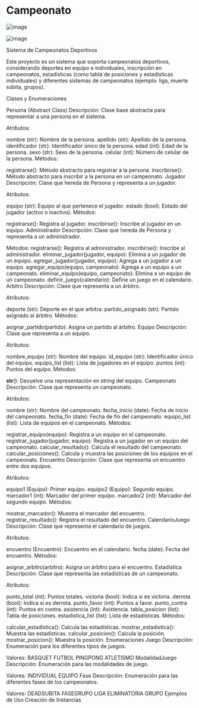 # Campeonato
![image](https://github.com/user-attachments/assets/f8c08dca-dd44-47e4-a954-19947e26ac07)


![image](https://github.com/user-attachments/assets/664da0a9-48ad-4ccf-8af4-10066b3ce877)

Sistema de Campeonatos Deportivos

Este proyecto es un sistema que soporta campeonatos deportivos, considerando deportes en equipo e individuales, inscripción en campeonatos, estadísticas (como tabla de posiciones y estadísticas individuales) y diferentes sistemas de campeonatos (ejemplo: liga, muerte súbita, grupos).

Clases y Enumeraciones

Persona (Abstract Class)
Descripción: Clase base abstracta para representar a una persona en el sistema.

Atributos:

nombre (str): Nombre de la persona.
apellido (str): Apellido de la persona.
identificador (str): Identificador único de la persona.
edad (int): Edad de la persona.
sexo (str): Sexo de la persona.
celular (int): Número de celular de la persona.
Métodos:

registrarse(): Método abstracto para registrar a la persona.
inscribirse(): Método abstracto para inscribir a la persona en un campeonato.
Jugador
Descripción: Clase que hereda de Persona y representa a un jugador.

Atributos:

equipo (str): Equipo al que pertenece el jugador.
estado (bool): Estado del jugador (activo o inactivo).
Métodos:

registrarse(): Registra al jugador.
inscribirse(): Inscribe al jugador en un equipo.
Administrador
Descripción: Clase que hereda de Persona y representa a un administrador.

Métodos:
registrarse(): Registra al administrador.
inscribirse(): Inscribe al administrador.
eliminar_jugador(jugador, equipo): Elimina a un jugador de un equipo.
agregar_jugador(jugador, equipo): Agrega a un jugador a un equipo.
agregar_equipo(equipo, campeonato): Agrega a un equipo a un campeonato.
eliminar_equipo(equipo, campeonato): Elimina a un equipo de un campeonato.
definir_juego(calendario): Define un juego en el calendario.
Arbitro
Descripción: Clase que representa a un árbitro.

Atributos:

deporte (str): Deporte en el que arbitra.
partido_asignado (str): Partido asignado al árbitro.
Métodos:

asignar_partido(partido): Asigna un partido al árbitro.
Equipo
Descripción: Clase que representa a un equipo.

Atributos:

nombre_equipo (str): Nombre del equipo.
id_equipo (str): Identificador único del equipo.
equipo_list (list): Lista de jugadores en el equipo.
puntos (int): Puntos del equipo.
Métodos:

__str__(): Devuelve una representación en string del equipo.
Campeonato
Descripción: Clase que representa un campeonato.

Atributos:

nombre (str): Nombre del campeonato.
fecha_inicio (date): Fecha de inicio del campeonato.
fecha_fin (date): Fecha de fin del campeonato.
equipo_list (list): Lista de equipos en el campeonato.
Métodos:

registrar_equipo(equipo): Registra a un equipo en el campeonato.
registrar_jugador(jugador, equipo): Registra a un jugador en un equipo del campeonato.
calcular_resultado(): Calcula el resultado del campeonato.
calcular_posiciones(): Calcula y muestra las posiciones de los equipos en el campeonato.
Encuentro
Descripción: Clase que representa un encuentro entre dos equipos.

Atributos:

equipo1 (Equipo): Primer equipo.
equipo2 (Equipo): Segundo equipo.
marcador1 (int): Marcador del primer equipo.
marcador2 (int): Marcador del segundo equipo.
Métodos:

mostrar_marcador(): Muestra el marcador del encuentro.
registrar_resultado(): Registra el resultado del encuentro.
CalendarioJuego
Descripción: Clase que representa el calendario de juegos.

Atributos:

encuentro (Encuentro): Encuentro en el calendario.
fecha (date): Fecha del encuentro.
Métodos:

asignar_arbitro(arbitro): Asigna un árbitro para el encuentro.
Estadistica
Descripción: Clase que representa las estadísticas de un campeonato.

Atributos:

punto_total (int): Puntos totales.
victoria (bool): Indica si es victoria.
derrota (bool): Indica si es derrota.
punto_favor (int): Puntos a favor.
punto_contra (int): Puntos en contra.
asistencia (int): Asistencia.
tabla_posicion (list): Tabla de posiciones.
estadistica_list (list): Lista de estadísticas.
Métodos:

calcular_estadistica(): Calcula las estadísticas.
mostrar_estadistica(): Muestra las estadísticas.
calcular_posicion(): Calcula la posición.
mostrar_posicion(): Muestra la posición.
Enumeraciones
Juego
Descripción: Enumeración para los diferentes tipos de juegos.

Valores:
BASQUET
FUTBOL
PINGPONG
ATLETISMO
ModalidadJuego
Descripción: Enumeración para las modalidades de juego.

Valores:
INDIVIDUAL
EQUIPO
Fase
Descripción: Enumeración para las diferentes fases de los campeonatos.

Valores:
DEADSUBITA
FASEGRUPO
LIGA
ELIMINATORIA
GRUPO
Ejemplos de Uso
Creación de Instancias

